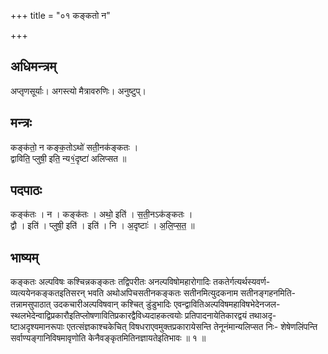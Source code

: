 +++
title = "०१ कङ्कतो न"

+++
## अधिमन्त्रम्
अप्तृणसूर्याः। अगस्त्यो मैत्रावरुणिः। अनुष्टुप्।

## मन्त्रः
कङ्क॑तो॒ न कङ्क॒तोऽथो॑ सती॒नक॑ङ्कतः ।  
द्वाविति॒ प्लुषी॒ इति॒ न्य१॒॑दृष्टा॑ अलिप्सत ॥

## पदपाठः
कङ्क॑तः । न । कङ्क॑तः । अथो॒ इति॑ । स॒ती॒नऽक॑ङ्कतः ।  
द्वौ । इति॑ । प्लुषी॒ इति॑ । इति॑ । नि । अ॒दृष्टाः॑ । अ॒लि॒प्स॒त॒ ॥

## भाष्यम्
कङ्कतः अल्पविषः कश्चिन्नकङ्कतः तद्विपरीतः अनल्पविषोमहारोगादिः तकतेर्गत्यर्थस्यवर्ण- व्यत्ययेनकङ्कतइतिसरन् भवति अथोअपिचसतीनकङ्कतः सतीनमित्युदकनाम सतीनङ्गहनमिति- तन्नामसुपाठात् उदकचारीअल्पविषवान् कश्चित् डुंडुभादिः एवन्द्वावितिअल्पविषमहाविषभेदेनजल- स्थलभेदेन्वाद्विप्रकारौइतिप्लोषणावितिप्रकारद्वैविध्यदाहकत्वयोः प्रतिपादनायेतिकारद्वयं तथाअदृ- ष्टाअदृश्यमानरूपाः एतत्संज्ञकाश्चकेचित् विषधराएवमुक्तप्रकारायेसन्ति तेनूनंमान्यलिप्सत निः- शेषेणलिंपन्ति सर्वाण्यङ्गानिविषमावृणोति केनैवङ्कृतमितिनज्ञायतेइतिभावः ॥ १ ॥